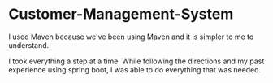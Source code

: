 # Customer-Management-System

I used Maven because we've been using Maven and it is simpler to me to understand.

I took everything a step at a time. While following the directions and my past experience using spring boot, I was able to do everything that was needed.
